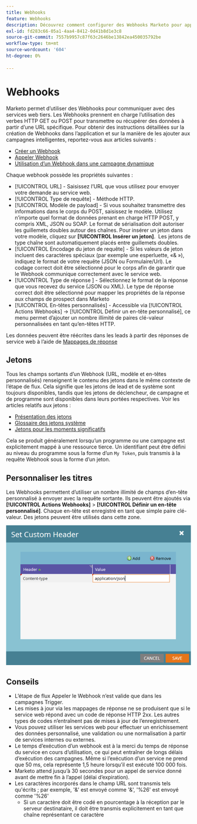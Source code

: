 ```yaml
---
title: Webhooks
feature: Webhooks
description: Découvrez comment configurer des Webhooks Marketo pour appeler des services tiers, définir des modèles de payload, un codage, des mappages de réponse, des jetons, des en-têtes personnalisés et des conseils.
exl-id: fd283c66-05a1-4aa4-8412-0d41b8d1e3c8
source-git-commit: 7557b9957c87f63c2646be13842ea450035792be
workflow-type: tm+mt
source-wordcount: '604'
ht-degree: 0%

---
```


# Webhooks

Marketo permet d’utiliser des Webhooks pour communiquer avec des services web tiers. Les Webhooks prennent en charge l’utilisation des verbes HTTP GET ou POST pour transmettre ou récupérer des données à partir d’une URL spécifique. Pour obtenir des instructions détaillées sur la création de Webhooks dans l’application et sur la manière de les ajouter aux campagnes intelligentes, reportez-vous aux articles suivants :

- [Créer un Webhook](https://experienceleague.adobe.com/en/docs/marketo/using/product-docs/administration/additional-integrations/create-a-webhook)
- [Appeler Webhook](https://experienceleague.adobe.com/en/docs/marketo/using/product-docs/core-marketo-concepts/smart-campaigns/flow-actions/call-webhook)
- [Utilisation d’un Webhook dans une campagne dynamique](https://experienceleague.adobe.com/en/docs/marketo/using/product-docs/core-marketo-concepts/smart-campaigns/flow-actions/use-a-webhook-in-a-smart-campaign)

Chaque webhook possède les propriétés suivantes :

- [!UICONTROL URL] - Saisissez l’URL que vous utilisez pour envoyer votre demande au service web.
- [!UICONTROL Type de requête] - Méthode HTTP.
- [!UICONTROL Modèle de payload] - Si vous souhaitez transmettre des informations dans le corps du POST, saisissez le modèle. Utilisez n’importe quel format de données prenant en charge HTTP POST, y compris XML, JSON ou SOAP. Le format de sérialisation doit autoriser les guillemets doubles autour des chaînes. Pour insérer un jeton dans votre modèle, cliquez sur **[!UICONTROL Insérer un jeton]**.  Les jetons de type chaîne sont automatiquement placés entre guillemets doubles.
- [!UICONTROL Encodage du jeton de requête] - Si les valeurs de jeton incluent des caractères spéciaux (par exemple une esperluette, «&amp; »), indiquez le format de votre requête (JSON ou Formulaire/Url). Le codage correct doit être sélectionné pour le corps afin de garantir que le Webhook communique correctement avec le service web.
- [!UICONTROL  Type de réponse ] - Sélectionnez le format de la réponse que vous recevez du service (JSON ou XML). Le type de réponse correct doit être sélectionné pour mapper les propriétés de la réponse aux champs de prospect dans Marketo
- [!UICONTROL En-têtes personnalisés] - Accessible via [!UICONTROL Actions Webhooks] -> [!UICONTROL Définir un en-tête personnalisé], ce menu permet d’ajouter un nombre illimité de paires clé-valeur personnalisées en tant qu’en-têtes HTTP.

Les données peuvent être réécrites dans les leads à partir des réponses de service web à l’aide de [Mappages de réponse](response-mappings.md)

## Jetons

Tous les champs sortants d’un Webhook (URL, modèle et en-têtes personnalisés) renseignent le contenu des jetons dans le même contexte de l’étape de flux. Cela signifie que les jetons de lead et de système sont toujours disponibles, tandis que les jetons de déclencheur, de campagne et de programme sont disponibles dans leurs portées respectives. Voir les articles relatifs aux jetons :

- [Présentation des jetons](https://experienceleague.adobe.com/en/docs/marketo/using/product-docs/demand-generation/landing-pages/personalizing-landing-pages/tokens-overview)
- [Glossaire des jetons système](https://experienceleague.adobe.com/en/docs/marketo/using/product-docs/email-marketing/general/using-tokens/system-tokens-glossary)
- [ Jetons pour les moments significatifs ](https://experienceleague.adobe.com/en/docs/marketo/using/product-docs/marketo-sales-insight/msi-for-salesforce/features/tabs-in-the-msi-panel/interesting-moments/trigger-tokens-for-interesting-moments)

Cela se produit généralement lorsqu’un programme ou une campagne est explicitement mappé à une ressource tierce. Un identifiant peut être défini au niveau du programme sous la forme d’un `My Token`, puis transmis à la requête Webhook sous la forme d’un jeton.

## Personnaliser les titres 

Les Webhooks permettent d’utiliser un nombre illimité de champs d’en-tête personnalisé à envoyer avec la requête sortante. Ils peuvent être ajoutés via **[!UICONTROL Actions Webhooks]** > **[!UICONTROL Définir un en-tête personnalisé]**. Chaque en-tête est enregistré en tant que simple paire clé-valeur. Des jetons peuvent être utilisés dans cette zone.

![En-têtes personnalisés](assets/custom-headers.png)

## Conseils

- L’étape de flux Appeler le Webhook n’est valide que dans les campagnes Trigger.
- Les mises à jour via les mappages de réponse ne se produisent que si le service web répond avec un code de réponse HTTP 2xx. Les autres types de codes n’entraînent pas de mises à jour de l’enregistrement.
- Vous pouvez utiliser les services web pour effectuer un enrichissement des données personnalisé, une validation ou une normalisation à partir de services internes ou externes.
- Le temps d’exécution d’un webhook est à la merci du temps de réponse du service en cours d’utilisation, ce qui peut entraîner de longs délais d’exécution des campagnes. Même si l’exécution d’un service ne prend que 50 ms, cela représente 1,5 heure lorsqu’il est exécuté 100 000 fois.
- Marketo attend jusqu’à 30 secondes pour un appel de service donné avant de mettre fin à l’appel (délai d’expiration).
- Les caractères incorporés dans le champ URL sont transmis tels qu&#39;écrits ; par exemple, &#39;&amp;&#39; est envoyé comme &#39;&amp;&#39;, &#39;%26&#39; est envoyé comme &#39;%26&#39;
   - Si un caractère doit être codé en pourcentage à la réception par le serveur destinataire, il doit être transmis explicitement en tant que chaîne représentant ce caractère
